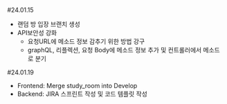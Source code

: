 #24.01.15
- 랜덤 방 입장 브랜치 생성
- API보안성 강화
    - 요청URL에 메소드 정보 감추기 위한 방법 강구
    - graphQL, 리플렉션, 요청 Body에 메소드 정보 추가 및 컨트롤러에서 메소드로 분기

#24.01.19
- Frontend: Merge study_room into Develop
- Backend: JIRA 스프린트 작성 및 코드 템플릿 작성

